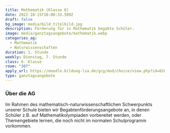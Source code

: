 ```yaml
---
title: Mathematik (Klasse 6)
date: 2022-10-15T16:00:33.589Z
draft: false
bg_image: media/bild_titelbild.jpg
description: Förderung für in Mathematik begabte Schüler.
image: media/ganztagsangebote/mathematik.webp
categories_ag:
  - Mathematik
  - Naturwissenschaften
duration: 1. Stunde
weekly: Dienstag, 7. Stunde
class: 6. Klasse
room: "307"
apply_url: https://moodle.bildung-lsa.de/gcg/mod/choice/view.php?id=828
type: ganztagsangebote
---
```



### Über die AG

Im Rahmen des mathematisch-naturwissenschaftlichen Schwerpunkts unserer Schule bieten wir Begabtenförderungsangebote an, in denen Schüler z.B. auf Mathematikolympiaden vorbereitet werden, oder Themengebiete lernen, die noch nicht im normalen Schulprogramm vorkommen.

